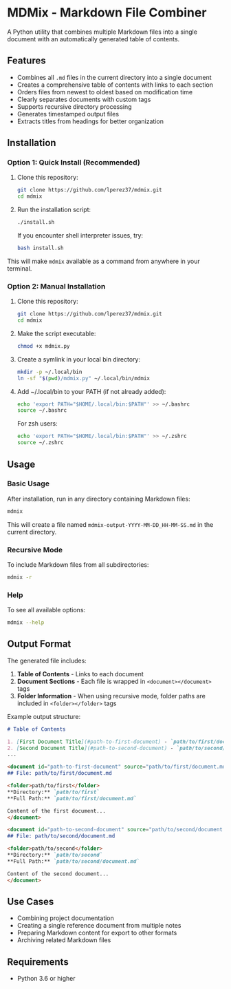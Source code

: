 # MDMix - Markdown File Combiner

A Python utility that combines multiple Markdown files into a single document with an automatically generated table of contents.

## Features

- Combines all `.md` files in the current directory into a single document
- Creates a comprehensive table of contents with links to each section
- Orders files from newest to oldest based on modification time
- Clearly separates documents with custom tags
- Supports recursive directory processing
- Generates timestamped output files
- Extracts titles from headings for better organization

## Installation

### Option 1: Quick Install (Recommended)

1. Clone this repository:
   ```bash
   git clone https://github.com/lperez37/mdmix.git
   cd mdmix
   ```

2. Run the installation script:
   ```bash
   ./install.sh
   ```

   If you encounter shell interpreter issues, try:
   ```bash
   bash install.sh
   ```

This will make `mdmix` available as a command from anywhere in your terminal.

### Option 2: Manual Installation

1. Clone this repository:
   ```bash
   git clone https://github.com/lperez37/mdmix.git
   cd mdmix
   ```

2. Make the script executable:
   ```bash
   chmod +x mdmix.py
   ```

3. Create a symlink in your local bin directory:
   ```bash
   mkdir -p ~/.local/bin
   ln -sf "$(pwd)/mdmix.py" ~/.local/bin/mdmix
   ```

4. Add ~/.local/bin to your PATH (if not already added):
   ```bash
   echo 'export PATH="$HOME/.local/bin:$PATH"' >> ~/.bashrc
   source ~/.bashrc
   ```

   For zsh users:
   ```bash
   echo 'export PATH="$HOME/.local/bin:$PATH"' >> ~/.zshrc
   source ~/.zshrc
   ```

## Usage

### Basic Usage

After installation, run in any directory containing Markdown files:

```bash
mdmix
```

This will create a file named `mdmix-output-YYYY-MM-DD_HH-MM-SS.md` in the current directory.

### Recursive Mode

To include Markdown files from all subdirectories:

```bash
mdmix -r
```

### Help

To see all available options:

```bash
mdmix --help
```

## Output Format

The generated file includes:

1. **Table of Contents** - Links to each document
2. **Document Sections** - Each file is wrapped in `<document></document>` tags
3. **Folder Information** - When using recursive mode, folder paths are included in `<folder></folder>` tags

Example output structure:

```markdown
# Table of Contents

1. [First Document Title](#path-to-first-document) - `path/to/first/document.md`
2. [Second Document Title](#path-to-second-document) - `path/to/second/document.md`
...

<document id="path-to-first-document" source="path/to/first/document.md">
## File: path/to/first/document.md

<folder>path/to/first</folder>
**Directory:** `path/to/first`
**Full Path:** `path/to/first/document.md`

Content of the first document...
</document>

<document id="path-to-second-document" source="path/to/second/document.md">
## File: path/to/second/document.md

<folder>path/to/second</folder>
**Directory:** `path/to/second`
**Full Path:** `path/to/second/document.md`

Content of the second document...
</document>
```

## Use Cases

- Combining project documentation
- Creating a single reference document from multiple notes
- Preparing Markdown content for export to other formats
- Archiving related Markdown files

## Requirements

- Python 3.6 or higher
